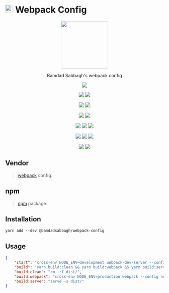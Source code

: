 # <img width=25 src="https://i.imgur.com/qCFeJOK.png"> Webpack Config

<p align=center>
  <a href="https://www.npmjs.com/package/@bamdadsabbagh/webpack-config"><img width=150 src="https://i.imgur.com/qCFeJOK.png"></a>
</p>

<p align=center>
  Bamdad Sabbagh's webpack config
</p>

<p align=center>
  <img src="https://img.shields.io/badge/role-lead-blueviolet">
</p>

<p align=center>
  <a href="https://github.com/bamdadsabbagh/webpack-config"><img src="https://img.shields.io/github/stars/bamdadsabbagh/webpack-config?label=git"></a>
  <img src="https://img.shields.io/github/license/bamdadsabbagh/webpack-config">
</p>

<p align=center>
  <img src="https://img.shields.io/github/languages/count/bamdadsabbagh/webpack-config">
  <img src="https://img.shields.io/github/languages/top/bamdadsabbagh/webpack-config">
</p>

<p align=center>
  <img src="https://img.shields.io/github/v/release/bamdadsabbagh/webpack-config">
  <img src="https://api.codeclimate.com/v1/badges/6891219ecb0b930cb5e7/maintainability">
</p>

<p align=center>
  <img src="https://img.shields.io/david/bamdadsabbagh/webpack-config">
  <img src="https://img.shields.io/david/dev/bamdadsabbagh/webpack-config">
  <img src="https://img.shields.io/snyk/vulnerabilities/github/bamdadsabbagh/webpack-config">
</p>

<p align=center>
  <img src="https://img.shields.io/npm/v/@bamdadsabbagh/webpack-config">
  <img src="https://img.shields.io/npm/dw/@bamdadsabbagh/webpack-config">
  <img src="https://img.shields.io/npm/dm/@bamdadsabbagh/webpack-config">
</p>

<p align=center>
  <img src="https://img.shields.io/badge/ci-github--actions-yellowgreen">
  <img src="https://img.shields.io/badge/cd-docker-yellowgreen">
</p>

## Vendor

> [webpack](https://webpack.js.org/) config.

## npm

> [npm](https://www.npmjs.com/package/@bamdadsabbagh/webpack-config) package.

## Installation

```shell
yarn add --dev @bamdadsabbagh/webpack-config
```

## Usage

```json
{
    "start": "cross-env NODE_ENV=development webpack-dev-server --config node_modules/@bamdadsabbagh/webpack-config/webpack.dev.js",
    "build": "yarn build:clean && yarn build:webpack && yarn build:serve",
    "build:clean": "rm -rf dist/",
    "build:webpack": "cross-env NODE_ENV=production webpack --config node_modules/@bamdadsabbagh/webpack-config/webpack.prod.js",
    "build:serve": "serve -s dist/"
}
```
